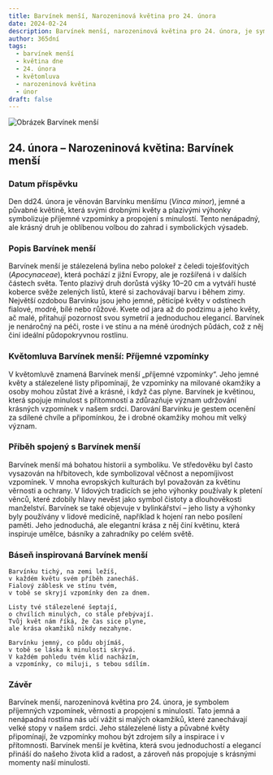 ```yaml
---
title: Barvínek menší, Narozeninová květina pro 24. února
date: 2024-02-24
description: Barvínek menší, narozeninová květina pro 24. února, je symbolem Příjemné vzpomínky. Objevte její jedinečný význam, fascinující příběhy a poezii, která oslavuje její krásu.
author: 365dní
tags:
  - barvínek menší
  - květina dne
  - 24. února
  - květomluva
  - narozeninová květina
  - únor
draft: false
---
```


![Obrázek Barvínek menší](https://cdn.pixabay.com/photo/2022/03/31/05/09/flower-7102225_640.jpg#center)

## 24. února – Narozeninová květina: Barvínek menší

### Datum příspěvku

Den dd24. února je věnován Barvínku menšímu (_Vinca minor_), jemné a půvabné květině, která svými drobnými květy a plazivými výhonky symbolizuje příjemné vzpomínky a propojení s minulostí. Tento nenápadný, ale krásný druh je oblíbenou volbou do zahrad i symbolických výsadeb.

### Popis Barvínek menší

Barvínek menší je stálezelená bylina nebo polokeř z čeledi toješťovitých (_Apocynaceae_), která pochází z jižní Evropy, ale je rozšířená i v dalších částech světa. Tento plazivý druh dorůstá výšky 10–20 cm a vytváří husté koberce svěže zelených listů, které si zachovávají barvu i během zimy. Největší ozdobou Barvínku jsou jeho jemné, pěticípé květy v odstínech fialové, modré, bílé nebo růžové. Kvete od jara až do podzimu a jeho květy, ač malé, přitahují pozornost svou symetrií a jednoduchou elegancí. Barvínek je nenáročný na péči, roste i ve stínu a na méně úrodných půdách, což z něj činí ideální půdopokryvnou rostlinu.

### Květomluva Barvínek menší: Příjemné vzpomínky

V květomluvě znamená Barvínek menší „příjemné vzpomínky“. Jeho jemné květy a stálezelené listy připomínají, že vzpomínky na milované okamžiky a osoby mohou zůstat živé a krásné, i když čas plyne. Barvínek je květinou, která spojuje minulost s přítomností a zdůrazňuje význam udržování krásných vzpomínek v našem srdci. Darování Barvínku je gestem ocenění za sdílené chvíle a připomínkou, že i drobné okamžiky mohou mít velký význam.

### Příběh spojený s Barvínek menší

Barvínek menší má bohatou historii a symboliku. Ve středověku byl často vysazován na hřbitovech, kde symbolizoval věčnost a nepomíjivost vzpomínek. V mnoha evropských kulturách byl považován za květinu věrnosti a ochrany. V lidových tradicích se jeho výhonky používaly k pletení věnců, které zdobily hlavy nevěst jako symbol čistoty a dlouhověkosti manželství. Barvínek se také objevuje v bylinkářství – jeho listy a výhonky byly používány v lidové medicíně, například k hojení ran nebo posílení paměti. Jeho jednoduchá, ale elegantní krása z něj činí květinu, která inspiruje umělce, básníky a zahradníky po celém světě.

### Báseň inspirovaná Barvínek menší

```
Barvínku tichý, na zemi ležíš,  
v každém květu svém příběh zanecháš.  
Fialový záblesk ve stínu tvém,  
v tobě se skryjí vzpomínky den za dnem.

Listy tvé stálezelené šeptají,  
o chvílích minulých, co stále přebývají.  
Tvůj květ nám říká, že čas sice plyne,  
ale krása okamžiků nikdy nezahyne.

Barvínku jemný, co půdu objímáš,  
v tobě se láska k minulosti skrývá.  
V každém pohledu tvém klid nacházím,  
a vzpomínky, co miluji, s tebou sdílím.
```

### Závěr

Barvínek menší, narozeninová květina pro 24. února, je symbolem příjemných vzpomínek, věrnosti a propojení s minulostí. Tato jemná a nenápadná rostlina nás učí vážit si malých okamžiků, které zanechávají velké stopy v našem srdci. Jeho stálezelené listy a půvabné květy připomínají, že vzpomínky mohou být zdrojem síly a inspirace i v přítomnosti. Barvínek menší je květina, která svou jednoduchostí a elegancí přináší do našeho života klid a radost, a zároveň nás propojuje s krásnými momenty naší minulosti.